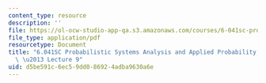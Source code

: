 ```yaml
---
content_type: resource
description: ''
file: https://ol-ocw-studio-app-qa.s3.amazonaws.com/courses/6-041sc-probabilistic-systems-analysis-and-applied-probability-fall-2013/d5be591c6ec59dd086924adba9630a6e_MIT6_041SCF13_lec09_300k.pdf
file_type: application/pdf
resourcetype: Document
title: "6.041SC Probabilistic Systems Analysis and Applied Probability, Fall 2013Transcript\
  \ \u2013 Lecture 9"
uid: d5be591c-6ec5-9dd0-8692-4adba9630a6e
---
```

